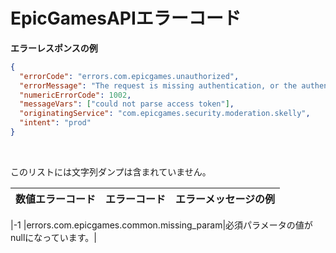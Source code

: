 # EpicGamesAPIエラーコード

__エラーレスポンスの例__

```json
{
  "errorCode": "errors.com.epicgames.unauthorized",
  "errorMessage": "The request is missing authentication, or the authentication is no longer valid.",
  "numericErrorCode": 1002,
  "messageVars": ["could not parse access token"],
  "originatingService": "com.epicgames.security.moderation.skelly",
  "intent": "prod"
}
```

<br/>

このリストには文字列ダンプは含まれていません。

| 数値エラーコード    | エラーコード         | エラーメッセージの例       |
|-----| ------------------------------------------------------ |------------|

|-1  |errors.com.epicgames.common.missing_param|必須パラメータの値がnullになっています。|



